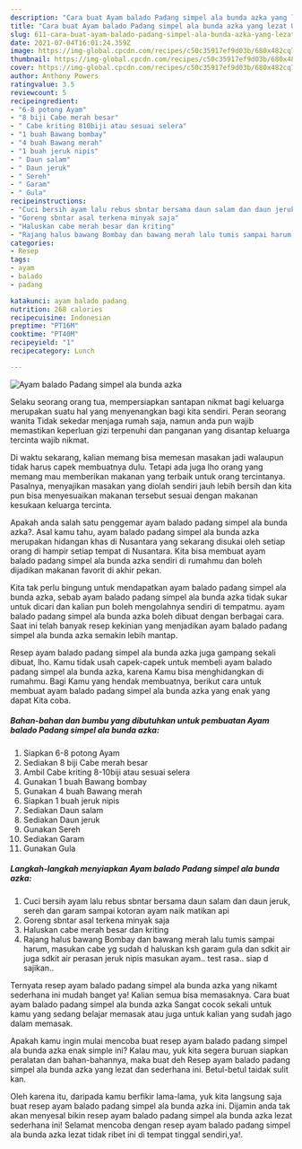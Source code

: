 ```yaml
---
description: "Cara buat Ayam balado Padang simpel ala bunda azka yang lezat Untuk Jualan"
title: "Cara buat Ayam balado Padang simpel ala bunda azka yang lezat Untuk Jualan"
slug: 611-cara-buat-ayam-balado-padang-simpel-ala-bunda-azka-yang-lezat-untuk-jualan
date: 2021-07-04T16:01:24.359Z
image: https://img-global.cpcdn.com/recipes/c50c35917ef9d03b/680x482cq70/ayam-balado-padang-simpel-ala-bunda-azka-foto-resep-utama.jpg
thumbnail: https://img-global.cpcdn.com/recipes/c50c35917ef9d03b/680x482cq70/ayam-balado-padang-simpel-ala-bunda-azka-foto-resep-utama.jpg
cover: https://img-global.cpcdn.com/recipes/c50c35917ef9d03b/680x482cq70/ayam-balado-padang-simpel-ala-bunda-azka-foto-resep-utama.jpg
author: Anthony Powers
ratingvalue: 3.5
reviewcount: 5
recipeingredient:
- "6-8 potong Ayam"
- "8 biji Cabe merah besar"
- " Cabe kriting 810biji atau sesuai selera"
- "1 buah Bawang bombay"
- "4 buah Bawang merah"
- "1 buah jeruk nipis"
- " Daun salam"
- " Daun jeruk"
- " Sereh"
- " Garam"
- " Gula"
recipeinstructions:
- "Cuci bersih ayam lalu rebus sbntar bersama daun salam dan daun jeruk, sereh dan garam sampai kotoran ayam naik matikan api"
- "Goreng sbntar asal terkena minyak saja"
- "Haluskan cabe merah besar dan kriting"
- "Rajang halus bawang Bombay dan bawang merah lalu tumis sampai harum, masukan cabe yg sudah d haluskan ksh garam gula dan sdkit air juga sdkit air perasan jeruk nipis masukan ayam.. test rasa.. siap d sajikan.."
categories:
- Resep
tags:
- ayam
- balado
- padang

katakunci: ayam balado padang 
nutrition: 268 calories
recipecuisine: Indonesian
preptime: "PT16M"
cooktime: "PT40M"
recipeyield: "1"
recipecategory: Lunch

---
```



![Ayam balado Padang simpel ala bunda azka](https://img-global.cpcdn.com/recipes/c50c35917ef9d03b/680x482cq70/ayam-balado-padang-simpel-ala-bunda-azka-foto-resep-utama.jpg)

Selaku seorang orang tua, mempersiapkan santapan nikmat bagi keluarga merupakan suatu hal yang menyenangkan bagi kita sendiri. Peran seorang  wanita Tidak sekedar menjaga rumah saja, namun anda pun wajib memastikan keperluan gizi terpenuhi dan panganan yang disantap keluarga tercinta wajib nikmat.

Di waktu  sekarang, kalian memang bisa memesan masakan jadi walaupun tidak harus capek membuatnya dulu. Tetapi ada juga lho orang yang memang mau memberikan makanan yang terbaik untuk orang tercintanya. Pasalnya, menyajikan masakan yang diolah sendiri jauh lebih bersih dan kita pun bisa menyesuaikan makanan tersebut sesuai dengan makanan kesukaan keluarga tercinta. 



Apakah anda salah satu penggemar ayam balado padang simpel ala bunda azka?. Asal kamu tahu, ayam balado padang simpel ala bunda azka merupakan hidangan khas di Nusantara yang sekarang disukai oleh setiap orang di hampir setiap tempat di Nusantara. Kita bisa membuat ayam balado padang simpel ala bunda azka sendiri di rumahmu dan boleh dijadikan makanan favorit di akhir pekan.

Kita tak perlu bingung untuk mendapatkan ayam balado padang simpel ala bunda azka, sebab ayam balado padang simpel ala bunda azka tidak sukar untuk dicari dan kalian pun boleh mengolahnya sendiri di tempatmu. ayam balado padang simpel ala bunda azka boleh dibuat dengan berbagai cara. Saat ini telah banyak resep kekinian yang menjadikan ayam balado padang simpel ala bunda azka semakin lebih mantap.

Resep ayam balado padang simpel ala bunda azka juga gampang sekali dibuat, lho. Kamu tidak usah capek-capek untuk membeli ayam balado padang simpel ala bunda azka, karena Kamu bisa menghidangkan di rumahmu. Bagi Kamu yang hendak membuatnya, berikut cara untuk membuat ayam balado padang simpel ala bunda azka yang enak yang dapat Kita coba.

<!--inarticleads1-->

##### Bahan-bahan dan bumbu yang dibutuhkan untuk pembuatan Ayam balado Padang simpel ala bunda azka:

1. Siapkan 6-8 potong Ayam
1. Sediakan 8 biji Cabe merah besar
1. Ambil  Cabe kriting 8-10biji atau sesuai selera
1. Gunakan 1 buah Bawang bombay
1. Gunakan 4 buah Bawang merah
1. Siapkan 1 buah jeruk nipis
1. Sediakan  Daun salam
1. Sediakan  Daun jeruk
1. Gunakan  Sereh
1. Sediakan  Garam
1. Gunakan  Gula




<!--inarticleads2-->

##### Langkah-langkah menyiapkan Ayam balado Padang simpel ala bunda azka:

1. Cuci bersih ayam lalu rebus sbntar bersama daun salam dan daun jeruk, sereh dan garam sampai kotoran ayam naik matikan api
1. Goreng sbntar asal terkena minyak saja
1. Haluskan cabe merah besar dan kriting
1. Rajang halus bawang Bombay dan bawang merah lalu tumis sampai harum, masukan cabe yg sudah d haluskan ksh garam gula dan sdkit air juga sdkit air perasan jeruk nipis masukan ayam.. test rasa.. siap d sajikan..




Ternyata resep ayam balado padang simpel ala bunda azka yang nikamt sederhana ini mudah banget ya! Kalian semua bisa memasaknya. Cara buat ayam balado padang simpel ala bunda azka Sangat cocok sekali untuk kamu yang sedang belajar memasak atau juga untuk kalian yang sudah jago dalam memasak.

Apakah kamu ingin mulai mencoba buat resep ayam balado padang simpel ala bunda azka enak simple ini? Kalau mau, yuk kita segera buruan siapkan peralatan dan bahan-bahannya, maka buat deh Resep ayam balado padang simpel ala bunda azka yang lezat dan sederhana ini. Betul-betul taidak sulit kan. 

Oleh karena itu, daripada kamu berfikir lama-lama, yuk kita langsung saja buat resep ayam balado padang simpel ala bunda azka ini. Dijamin anda tak akan menyesal bikin resep ayam balado padang simpel ala bunda azka lezat sederhana ini! Selamat mencoba dengan resep ayam balado padang simpel ala bunda azka lezat tidak ribet ini di tempat tinggal sendiri,ya!.


